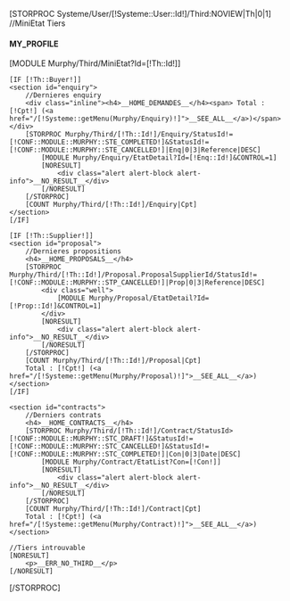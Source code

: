 

[STORPROC Systeme/User/[!Systeme::User::Id!]/Third:NOVIEW|Th|0|1]
	//MiniEtat Tiers
	<section>
		<h4>__MY_PROFILE__</h4>
		<div class="well form-horizontal">
			[MODULE Murphy/Third/MiniEtat?Id=[!Th::Id!]]
		</div>
	</section>

<!--	<section id="alerts">
		//Alerts
		<h4>__MY_ALERTS__</h4>
		<div class="alert alert-block">
		<button type="button" class="close" data-dismiss="alert">&times;</button>
		<strong>Warning!</strong> Best check yo self, you're not looking too good.
		</div>
		<div class="alert alert-block alert-error">
		<button type="button" class="close" data-dismiss="alert">&times;</button>
		<strong>Warning!</strong> Best check yo self, you're not looking too good.
		</div>
		<div class="alert alert-block alert-success">
		<button type="button" class="close" data-dismiss="alert">&times;</button>
		<strong>Warning!</strong> Best check yo self, you're not looking too good.
		</div>
		<div class="alert alert-block alert-info">
		<button type="button" class="close" data-dismiss="alert">&times;</button>
		<strong>Warning!</strong> Best check yo self, you're not looking too good.
		</div>
	</section>
-->

	[IF [!Th::Buyer!]]
	<section id="enquiry">
		//Dernieres enquiry
		<div class="inline"><h4>__HOME_DEMANDES__</h4><span> Total : [!Cpt!] (<a href="/[!Systeme::getMenu(Murphy/Enquiry)!]">__SEE_ALL__</a>)</span></div>
		[STORPROC Murphy/Third/[!Th::Id!]/Enquiry/StatusId!=[!CONF::MODULE::MURPHY::STE_COMPLETED!]&StatusId!=[!CONF::MODULE::MURPHY::STE_CANCELLED!]|Enq|0|3|Reference|DESC]
			[MODULE Murphy/Enquiry/EtatDetail?Id=[!Enq::Id!]&CONTROL=1]
			[NORESULT]
				<div class="alert alert-block alert-info">__NO_RESULT__</div>
			[/NORESULT]
		[/STORPROC]
		[COUNT Murphy/Third/[!Th::Id!]/Enquiry|Cpt]
	</section>
	[/IF]

	[IF [!Th::Supplier!]]
	<section id="proposal">	
		//Dernieres propositions
		<h4>__HOME_PROPOSALS__</h4>
		[STORPROC Murphy/Third/[!Th::Id!]/Proposal.ProposalSupplierId/StatusId!=[!CONF::MODULE::MURPHY::STP_CANCELLED!]|Prop|0|3|Reference|DESC]
			<div class="well">
				[MODULE Murphy/Proposal/EtatDetail?Id=[!Prop::Id!]&CONTROL=1]
			</div>
			[NORESULT]
				<div class="alert alert-block alert-info">__NO_RESULT__</div>
			[/NORESULT]
		[/STORPROC]
		[COUNT Murphy/Third/[!Th::Id!]/Proposal|Cpt]
		Total : [!Cpt!] (<a href="/[!Systeme::getMenu(Murphy/Proposal)!]">__SEE_ALL__</a>)
	</section>
	[/IF]
	
	<section id="contracts">
		//Derniers contrats
		<h4>__HOME_CONTRACTS__</h4>
		[STORPROC Murphy/Third/[!Th::Id!]/Contract/StatusId>[!CONF::MODULE::MURPHY::STC_DRAFT!]&StatusId!=[!CONF::MODULE::MURPHY::STC_CANCELLED!]&StatusId!=[!CONF::MODULE::MURPHY::STC_COMPLETED!]|Con|0|3|Date|DESC]
			[MODULE Murphy/Contract/EtatList?Con=[!Con!]]
			[NORESULT]
				<div class="alert alert-block alert-info">__NO_RESULT__</div>
			[/NORESULT]
		[/STORPROC]
		[COUNT Murphy/Third/[!Th::Id!]/Contract|Cpt]
		Total : [!Cpt!] (<a href="/[!Systeme::getMenu(Murphy/Contract)!]">__SEE_ALL__</a>)
	</section>

	//Tiers introuvable
	[NORESULT]
		<p>__ERR_NO_THIRD__</p>
	[/NORESULT]
[/STORPROC]
</div>
